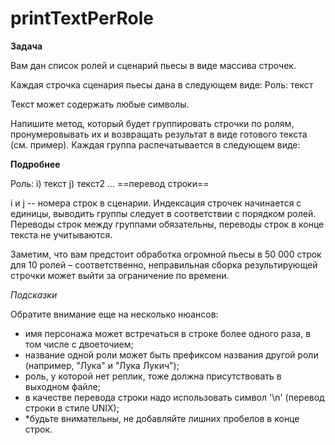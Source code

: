 # printTextPerRole

**Задача**

Вам дан список ролей и сценарий пьесы в виде массива строчек.

Каждая строчка сценария пьесы дана в следующем виде:
Роль: текст

Текст может содержать любые символы.

Напишите метод, который будет группировать строчки по ролям, пронумеровывать их и возвращать результат в виде готового текста (см. пример). Каждая группа распечатывается в следующем виде:

**Подробнее**

Роль:
i) текст
j) текст2
...
==перевод строки==

i и j -- номера строк в сценарии. Индексация строчек начинается с единицы, выводить группы следует в соответствии с порядком ролей. Переводы строк между группами обязательны, переводы строк в конце текста не учитываются.

Заметим, что вам предстоит обработка огромной пьесы в 50 000 строк для 10 ролей – соответственно, неправильная сборка результирующей строчки может выйти за ограничение по времени.

*Подсказки*

Обратите внимание еще на несколько нюансов:

- имя персонажа может встречаться в строке более одного раза, в том числе с двоеточием;
- название одной роли может быть префиксом названия другой роли (например, "Лука" и "Лука Лукич");
- роль, у которой нет реплик, тоже должна присутствовать в выходном файле;
- в качестве перевода строки надо использовать символ '\n' (перевод строки в стиле UNIX);
- *будьте внимательны, не добавляйте лишних пробелов в конце строк.
